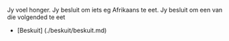 Jy voel honger. Jy besluit om iets eg Afrikaans te eet. Jy besluit om een van die volgended te eet

- [Beskuit] (./beskuit/beskuit.md)

